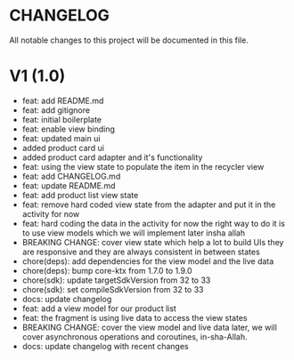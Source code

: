# CHANGELOG

All notable changes to this project will be documented in this file.

# V1 (1.0)

- feat: add README.md
- feat: add gitignore
- feat: initial boilerplate
- feat: enable view binding
- feat: updated main ui
- added product card ui
- added product card adapter and it's functionality
- feat: using the view state to populate the item in the recycler view
- feat: add CHANGELOG.md
- feat: update README.md
- feat: add product list view state
- feat: remove hard coded view state from the adapter and put it in the activity for now
- feat: hard coding the data in the activity for now
  the right way to do it is to use view models which we will implement later insha allah
- BREAKING CHANGE: cover view state which help a lot to build UIs
  they are responsive and they are always consistent in between states
- chore(deps): add dependencies for the view model and the live data
- chore(deps): bump core-ktx from 1.7.0 to 1.9.0
- chore(sdk): update targetSdkVersion from 32 to 33
- chore(sdk): set compileSdkVersion from 32 to 33
- docs: update changelog
- feat: add a view model for our product list
- feat: the fragment is using live data to access the view states
- BREAKING CHANGE: cover the view model and live data
  later, we will cover asynchronous operations and coroutines, in-sha-Allah.
- docs: update changelog with recent changes